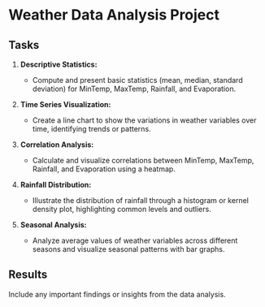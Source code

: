 # Weather Data Analysis Project

## Tasks

1. **Descriptive Statistics:**
   - Compute and present basic statistics (mean, median, standard deviation) for MinTemp, MaxTemp, Rainfall, and Evaporation.

2. **Time Series Visualization:**
   - Create a line chart to show the variations in weather variables over time, identifying trends or patterns.

3. **Correlation Analysis:**
   - Calculate and visualize correlations between MinTemp, MaxTemp, Rainfall, and Evaporation using a heatmap.

4. **Rainfall Distribution:**
   - Illustrate the distribution of rainfall through a histogram or kernel density plot, highlighting common levels and outliers.

5. **Seasonal Analysis:**
   - Analyze average values of weather variables across different seasons and visualize seasonal patterns with bar graphs.

## Results

Include any important findings or insights from the data analysis.
